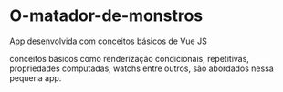 # O-matador-de-monstros
App desenvolvida com conceitos básicos de Vue JS

conceitos básicos como renderização condicionais, repetitivas, propriedades computadas, watchs entre outros,
são abordados nessa pequena app.
